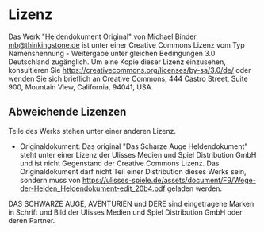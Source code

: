 # Lizenz

Das Werk "Heldendokument Original" von Michael Binder <mb@thinkingstone.de> ist unter einer Creative Commons Lizenz vom Typ Namensnennung - Weitergabe unter gleichen Bedingungen 3.0 Deutschland zugänglich. Um eine Kopie dieser Lizenz einzusehen, konsultieren Sie https://creativecommons.org/licenses/by-sa/3.0/de/ oder wenden Sie sich brieflich an Creative Commons, 444 Castro Street, Suite 900, Mountain View, California, 94041, USA.

## Abweichende Lizenzen
Teile des Werks stehen unter einer anderen Lizenz. 

* Originaldokument: Das original "Das Scharze Auge Heldendokument" steht unter einer Lizenz der Ulisses Medien und Spiel Distribution GmbH und ist nicht Gegenstand der Creative Commons Lizenz. Das Originaldokument darf nicht Teil einer Distribution dieses Werks sein, sondern muss von https://ulisses-spiele.de/assets/document/F9/Wege-der-Helden_Heldendokument-edit_20b4.pdf geladen werden.

DAS SCHWARZE AUGE, AVENTURIEN und DERE sind eingetragene Marken in Schrift und Bild der Ulisses Medien und Spiel Distribution GmbH oder deren Partner.
